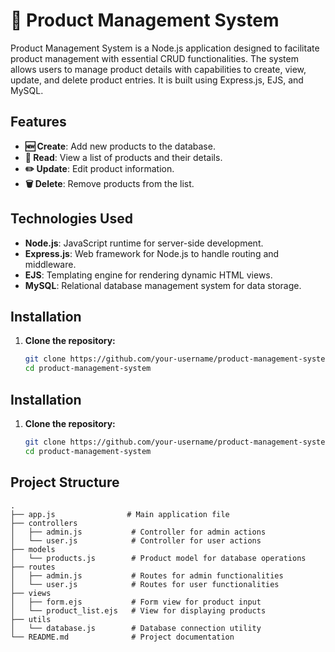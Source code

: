 # 🛒 Product Management System

Product Management System is a Node.js application designed to facilitate product management with essential CRUD functionalities. The system allows users to manage product details with capabilities to create, view, update, and delete product entries. It is built using Express.js, EJS, and MySQL.

## Features

- **🆕 Create**: Add new products to the database.
- **📄 Read**: View a list of products and their details.
- **✏️ Update**: Edit product information.
- **🗑️ Delete**: Remove products from the list.

## Technologies Used

- **Node.js**: JavaScript runtime for server-side development.
- **Express.js**: Web framework for Node.js to handle routing and middleware.
- **EJS**: Templating engine for rendering dynamic HTML views.
- **MySQL**: Relational database management system for data storage.

## Installation

1. **Clone the repository:**

   ```bash
   git clone https://github.com/your-username/product-management-system.git
   cd product-management-system


## Installation

1. **Clone the repository:**

   ```bash
   git clone https://github.com/your-username/product-management-system.git
   cd product-management-system


## Project Structure

```plaintext
.
├── app.js                # Main application file
├── controllers
│   ├── admin.js           # Controller for admin actions
│   └── user.js            # Controller for user actions
├── models
│   └── products.js        # Product model for database operations
├── routes
│   ├── admin.js           # Routes for admin functionalities
│   └── user.js            # Routes for user functionalities
├── views
│   ├── form.ejs           # Form view for product input
│   └── product_list.ejs   # View for displaying products
├── utils
│   └── database.js        # Database connection utility
└── README.md              # Project documentation



